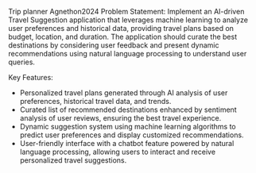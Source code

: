 Trip planner Agnethon2024
Problem Statement:
Implement an AI-driven Travel Suggestion application that leverages machine learning to analyze user
preferences and historical data, providing travel plans based on budget, location, and duration. The
application should curate the best destinations by considering user feedback and present dynamic
recommendations using natural language processing to understand user queries.

Key Features:
- Personalized travel plans generated through AI analysis of user preferences, historical travel data,
and trends.
- Curated list of recommended destinations enhanced by sentiment analysis of user reviews,
ensuring the best travel experience.
- Dynamic suggestion system using machine learning algorithms to predict user preferences and
display customized recommendations.
- User-friendly interface with a chatbot feature powered by natural language processing, allowing
users to interact and receive personalized travel suggestions.
